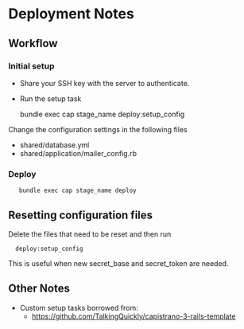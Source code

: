 # Deployment Notes #

## Workflow ##

### Initial setup ###

* Share your SSH key with the server to authenticate.
* Run the setup task

     bundle exec cap stage_name deploy:setup_config


Change the configuration settings in the following files

* shared/database.yml
* shared/application/mailer_config.rb

### Deploy ###

       bundle exec cap stage_name deploy


## Resetting configuration files ##

Delete the files that need to be reset and then run

      deploy:setup_config

This is useful when new secret_base and secret_token are needed.


## Other Notes ##

* Custom setup tasks borrowed from:
  * https://github.com/TalkingQuickly/capistrano-3-rails-template



